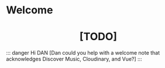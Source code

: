 # Welcome

<h1 style="text-align:center">[TODO]</h1>

::: danger Hi DAN
[Dan could you help with a welcome note that acknowledges Discover Music, Cloudinary, and Vue?]
:::
